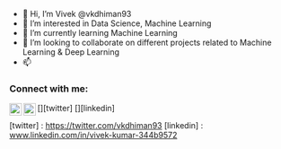 - 👋 Hi, I’m Vivek @vkdhiman93
- 👀 I’m interested in Data Science, Machine Learning
- 🌱 I’m currently learning Machine Learning
- 💞️ I’m looking to collaborate on different projects related to Machine Learning & Deep Learning
- 📫
### Connect with me:
[<img align="left" alt="vkdhiman93 | Twitter" width="22px" src="https://cdn.jsdelivr.net/npm/simple-icons@v3/icons/twitter.svg" />][twitter]
[<img align="left" alt="vkdhiman93 | LinkedIn" width="22px" src="https://cdn.jsdelivr.net/npm/simple-icons@v3/icons/linkedin.svg" />][linkedin]


[twitter] : https://twitter.com/vkdhiman93
[linkedin] : www.linkedin.com/in/vivek-kumar-344b9572
